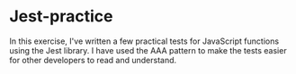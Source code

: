 # Jest-practice
In this exercise, I've written a few practical tests for JavaScript functions using the Jest library. I have used the AAA pattern to make the tests easier for other developers to read and understand.
